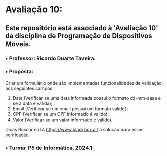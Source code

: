 # Avaliação 10:

## Este repositório está associado à 'Avaliação 10' da disciplina de Programação de Dispositivos Móveis.
### • Professor: Ricardo Duarte Taveira.
### • Proposta: 

Criar um formulário onde são implementadas funcionalidades de validação aos seguintes campos:

1) Data (Verificar se uma data informada possui o formato dd-mm-aaaa e se a data é valida);
2) Email (Verificar se um email possui um formato válido);
3) CPF (Verificar se um CPF informado é valido);
4) Valor (Verificar se um valor informado é válido).

Dicas
Buscar na IA https://www.blackbox.ai/ a solução para essas verificação.
### • Turma: P5 de Informática, 2024.1

